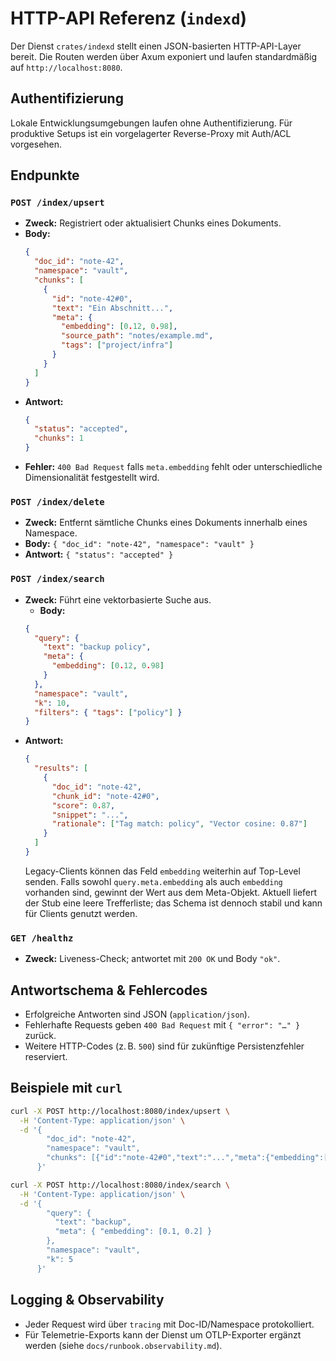 # HTTP-API Referenz (`indexd`)

Der Dienst `crates/indexd` stellt einen JSON-basierten HTTP-API-Layer bereit. Die Routen werden über Axum exponiert und laufen standardmäßig auf `http://localhost:8080`.

## Authentifizierung
Lokale Entwicklungsumgebungen laufen ohne Authentifizierung. Für produktive Setups ist ein vorgelagerter Reverse-Proxy mit Auth/ACL vorgesehen.

## Endpunkte
### `POST /index/upsert`
- **Zweck:** Registriert oder aktualisiert Chunks eines Dokuments.
- **Body:**
  ```json
  {
    "doc_id": "note-42",
    "namespace": "vault",
    "chunks": [
      {
        "id": "note-42#0",
        "text": "Ein Abschnitt...",
        "meta": {
          "embedding": [0.12, 0.98],
          "source_path": "notes/example.md",
          "tags": ["project/infra"]
        }
      }
    ]
  }
  ```
- **Antwort:**
  ```json
  {
    "status": "accepted",
    "chunks": 1
  }
  ```
- **Fehler:** `400 Bad Request` falls `meta.embedding` fehlt oder unterschiedliche Dimensionalität festgestellt wird.

### `POST /index/delete`
- **Zweck:** Entfernt sämtliche Chunks eines Dokuments innerhalb eines Namespace.
- **Body:** `{ "doc_id": "note-42", "namespace": "vault" }`
- **Antwort:** `{ "status": "accepted" }`

### `POST /index/search`
- **Zweck:** Führt eine vektorbasierte Suche aus.
  - **Body:**
  ```json
  {
    "query": {
      "text": "backup policy",
      "meta": {
        "embedding": [0.12, 0.98]
      }
    },
    "namespace": "vault",
    "k": 10,
    "filters": { "tags": ["policy"] }
  }
  ```
- **Antwort:**
  ```json
  {
    "results": [
      {
        "doc_id": "note-42",
        "chunk_id": "note-42#0",
        "score": 0.87,
        "snippet": "...",
        "rationale": ["Tag match: policy", "Vector cosine: 0.87"]
      }
    ]
  }
  ```
  Legacy-Clients können das Feld `embedding` weiterhin auf Top-Level senden.
  Falls sowohl `query.meta.embedding` als auch `embedding` vorhanden sind, gewinnt der Wert aus dem Meta-Objekt.
  Aktuell liefert der Stub eine leere Trefferliste; das Schema ist dennoch stabil und kann für Clients genutzt werden.

### `GET /healthz`
- **Zweck:** Liveness-Check; antwortet mit `200 OK` und Body `"ok"`.

## Antwortschema & Fehlercodes
- Erfolgreiche Antworten sind JSON (`application/json`).
- Fehlerhafte Requests geben `400 Bad Request` mit `{ "error": "…" }` zurück.
- Weitere HTTP-Codes (z. B. `500`) sind für zukünftige Persistenzfehler reserviert.

## Beispiele mit `curl`
```bash
curl -X POST http://localhost:8080/index/upsert \
  -H 'Content-Type: application/json' \
  -d '{
        "doc_id": "note-42",
        "namespace": "vault",
        "chunks": [{"id":"note-42#0","text":"...","meta":{"embedding":[0.1,0.2]}}]
      }'

curl -X POST http://localhost:8080/index/search \
  -H 'Content-Type: application/json' \
  -d '{
        "query": {
          "text": "backup",
          "meta": { "embedding": [0.1, 0.2] }
        },
        "namespace": "vault",
        "k": 5
      }'
```

## Logging & Observability
- Jeder Request wird über `tracing` mit Doc-ID/Namespace protokolliert.
- Für Telemetrie-Exports kann der Dienst um OTLP-Exporter ergänzt werden (siehe `docs/runbook.observability.md`).
